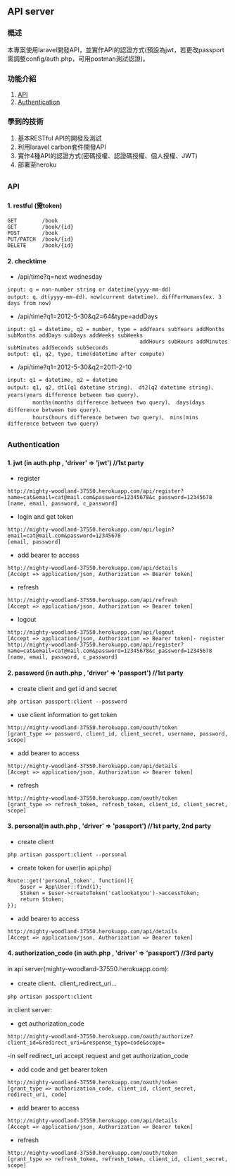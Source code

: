 ## API server

### 概述
本專案使用laravel開發API，並實作API的認證方式(預設為jwt，若更改passport需調整config/auth.php，可用postman測試認證)。

### 功能介紹
1.	[API](#API)
2.	[Authentication](#Authentication)

### 學到的技術
1.	基本RESTful API的開發及測試
2.	利用laravel carbon套件開發API
3.	實作4種API的認證方式(密碼授權、認證碼授權、個人授權、JWT)
4.  部署至heroku

## 

<h3 id="API">API<h3>

#### 1. restful (需token)
    
    GET        /book
    GET        /book/{id}
    POST       /book
    PUT/PATCH  /book/{id}
    DELETE     /book/{id}
    
#### 2. checktime

   - /api/time?q=next wednesday
   
    input: q = non-number string or datetime(yyyy-mm-dd)
    output: q、dt(yyyy-mm-dd)、now(current datetime)、diffForHumans(ex. 3 days from now)
    
   - /api/time?q1=2012-5-30&q2=64&type=addDays
    
    input: q1 = datetime, q2 = number, type = addYears subYears addMonths subMonths addDays subDays addWeeks subWeeks 
                                              addHours subHours addMinutes subMinutes addSeconds subSeconds
    output: q1, q2, type, time(datetime after compute)
    
   - /api/time?q1=2012-5-30&q2=2011-2-10
    
    input: q1 = datetime, q2 = datetime
    output: q1, q2, dt1(q1 datetime string)、 dt2(q2 datetime string)、 years(years difference between two query)、
            months(months difference between two query)、 days(days difference between two query)、
            hours(hours difference between two query)、 mins(mins difference between two query)

##

<h3 id="Authentication">Authentication<h3>

#### 1. jwt (in auth.php , 'driver' => 'jwt') //1st party

   - register
    
    http://mighty-woodland-37550.herokuapp.com/api/register?name=cat&email=cat@mail.com&password=12345678&c_password=12345678
    [name, email, password, c_password]

   - login and get token
    
    http://mighty-woodland-37550.herokuapp.com/api/login?email=cat@mail.com&password=12345678 
    [email, password]

   - add bearer to access
    
    http://mighty-woodland-37550.herokuapp.com/api/details
    [Accept => application/json, Authorization => Bearer token]

   - refresh
    
    http://mighty-woodland-37550.herokuapp.com/api/refresh
    [Accept => application/json, Authorization => Bearer token]

   - logout
    
    http://mighty-woodland-37550.herokuapp.com/api/logout
    [Accept => application/json, Authorization => Bearer token]- register
    http://mighty-woodland-37550.herokuapp.com/api/register?name=cat&email=cat@mail.com&password=12345678&c_password=12345678
    [name, email, password, c_password]
    
#### 2. password (in auth.php , 'driver' => 'passport') //1st party

   - create client and get id and secret
   
    php artisan passport:client --password

   - use client information to get token
   
    http://mighty-woodland-37550.herokuapp.com/oauth/token
    [grant_type => password, client_id, client_secret, username, password, scope]

   - add bearer to access
    
    http://mighty-woodland-37550.herokuapp.com/api/details
    [Accept => application/json, Authorization => Bearer token]

   - refresh
    
    http://mighty-woodland-37550.herokuapp.com/oauth/token
    [grant_type => refresh_token, refresh_token, client_id, client_secret, scope]
    
#### 3. personal(in auth.php , 'driver' => 'passport') //1st party, 2nd party
   - create client
    
    php artisan passport:client --personal

   - create token for user(in api.php)
    
    Route::get('personal_token', function(){
        $user = App\User::find(1);
        $token = $user->createToken('catlookatyou')->accessToken;
        return $token;
    });

   - add bearer to access
    
    http://mighty-woodland-37550.herokuapp.com/api/details
    [Accept => application/json, Authorization => Bearer token]

#### 4. authorization_code (in auth.php , 'driver' => 'passport') //3rd party

   in api server(mighty-woodland-37550.herokuapp.com):
   
   - create client、client_redirect_uri...
    
    php artisan passport:client

   in client server:
    
   - get authorization_code
    
    http://mighty-woodland-37550.herokuapp.com/oauth/authorize?client_id=&redirect_uri=&response_type=code&scope=
   -in self redirect_uri accept request and get authorization_code

   - add code and get bearer token
   
    http://mighty-woodland-37550.herokuapp.com/oauth/token
    [grant_type => authorization_code, client_id, client_secret, redirect_uri, code]

   - add bearer to access
   
    http://mighty-woodland-37550.herokuapp.com/api/details
    [Accept => application/json, Authorization => Bearer token]

   - refresh
    
    http://mighty-woodland-37550.herokuapp.com/oauth/token
    [grant_type => refresh_token, refresh_token, client_id, client_secret, scope]
